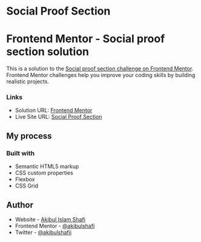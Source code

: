 # Social Proof Section

# Frontend Mentor - Social proof section solution

This is a solution to the [Social proof section challenge on Frontend Mentor](https://www.frontendmentor.io/challenges/social-proof-section-6e0qTv_bA). Frontend Mentor challenges help you improve your coding skills by building realistic projects. 

### Links

- Solution URL: [Frontend Mentor](https://www.frontendmentor.io/solutions/social-proof-section-responsive-with-easy-code-FeBm08IpQ0)
- Live Site URL: [Social Proof Section](https://socialproofsectionn.netlify.app/)

## My process

### Built with

- Semantic HTML5 markup
- CSS custom properties
- Flexbox
- CSS Grid

## Author

- Website - [Akibul Islam Shafi]( https://github.com/akibulshafi?tab=repositories)
- Frontend Mentor - [@akibulshafi]( https://www.frontendmentor.io/profile/akibulshafi)
- Twitter - [@akibulshafii](https://twitter.com/akibulshafii)
